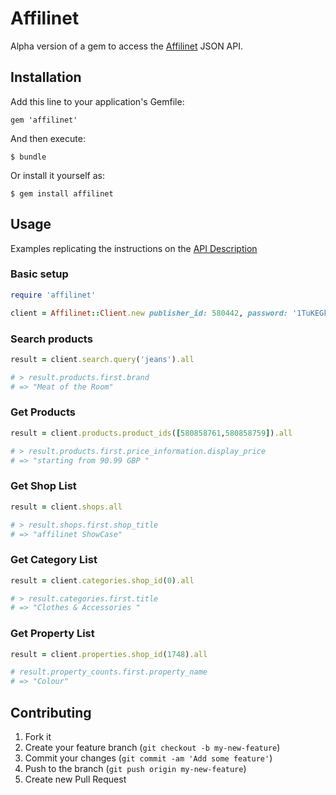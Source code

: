 # Affilinet

Alpha version of a gem to access the [Affilinet](http://affili.net) JSON API.

## Installation

Add this line to your application's Gemfile:

    gem 'affilinet'

And then execute:

    $ bundle

Or install it yourself as:

    $ gem install affilinet

## Usage

Examples replicating the instructions on the [API Description](http://developer.affili.net/desktopdefault.aspx/tabid-110/178_read-845)

### Basic setup

````ruby
require 'affilinet'

client = Affilinet::Client.new publisher_id: 580442, password: '1TuKEGkOJJ24dN07ByOy'
````

### Search products

````ruby
result = client.search.query('jeans').all

# > result.products.first.brand
# => "Meat of the Room"
````

### Get Products

````ruby
result = client.products.product_ids([580858761,580858759]).all

# > result.products.first.price_information.display_price
# => "starting from 90.99 GBP "
````
### Get Shop List

````ruby
result = client.shops.all

# > result.shops.first.shop_title
# => "affilinet ShowCase"
````

### Get Category List

````ruby
result = client.categories.shop_id(0).all

# > result.categories.first.title
# => "Clothes & Accessories " 
````

### Get Property List

````ruby
result = client.properties.shop_id(1748).all

# result.property_counts.first.property_name
# => "Colour" 
````

## Contributing

1. Fork it
2. Create your feature branch (`git checkout -b my-new-feature`)
3. Commit your changes (`git commit -am 'Add some feature'`)
4. Push to the branch (`git push origin my-new-feature`)
5. Create new Pull Request
